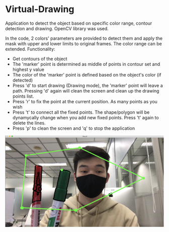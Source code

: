 # Virtual-Drawing
Application to detect the object based on specific color range, contour detection and drawing. OpenCV library was used.

In the code, 2 colors' parameters are provided to detect them and apply the mask with upper and lower limits to original frames. The color range can be extended. 
Functionality:
  - Get contours of the object
  - The 'marker' point is determined as middle of points in contour set and highest y value
  - The color of the 'marker' point is defined based on the object's color (if detected)
  - Press 'd' to start drawing (Drawing mode), the 'marker' point will leave a path. Pressing 'd' again will clean the screen and clean up the drawing points list.
  - Press 'r' to fix the point at the current position. As many points as you wish
  - Press 't' to connect all the fixed points. The shape/polygon will be dynamycally change when you add new fixed points. Press 't' again to delete the lines.
  - Press 'p' to clean the screen and 'q' to stop the application

![scr1](screens/scr1.png)
